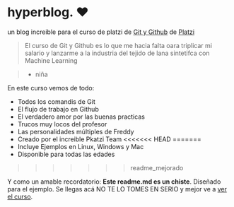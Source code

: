 # hyperblog. ❤️

un blog increible para el curso de platzi de [Git y Github](https://platzi.com/cursos/git-github/) de [Platzi](https://platzi.com/new-home/)
> El curso de Git y Github es lo que me hacia falta oara triplicar mi salario y lanzarme a la industria del tejido de lana sintetifca con Machine Learning

>- niña

En este curso vemos de todo:
* Todos los comandis de Git
* El flujo de trabajo en Github
* El verdadero amor por las buenas practicas
* Trucos muy locos del profesor
* Las personalidades múltiples de Freddy
* Creado por el increible Pkatzi Team
<<<<<<< HEAD
=======
* Incluye Ejemplos en Linux, Windows y Mac
* Disponible para todas las edades
>>>>>>> readme_mejorado

Y como un amable recordatorio: **Este readme.md es un chiste**. Diseñado para el ejemplo. Se llegas acá NO TE LO TOMES EN SERIO y mejor ve a [ver el curso](https://platzi.com/new-home/clases/1557-git-github/19977-readmemd-es-una-excelente-practica/).
